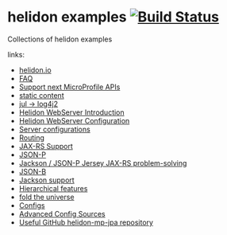 # helidon examples [![Build Status](https://travis-ci.org/daggerok/helidon-examples.svg?branch=master)](https://travis-ci.org/daggerok/helidon-examples)
Collections of helidon examples

links:

* [helidon.io](https://helidon.io)
* [FAQ](https://github.com/oracle/helidon/wiki/FAQ)
* [Support next MicroProfile APIs](https://github.com/oracle/helidon/wiki/Supported-APIs)
* [static content](https://github.com/oracle/helidon/tree/master/examples/microprofile/mp1_1-static-content)
* [jul -> log4j2](http://logging.apache.org/log4j/2.x/faq.html#which_jars)
* [Helidon WebServer Introduction](https://helidon.io/docs/latest/#/webserver/01_introduction)
* [Helidon WebServer Configuration](https://helidon.io/docs/latest/#/webserver/02_configuration)
* [Server configurations](https://helidon.io/docs/latest/apidocs/index.html?io/helidon/webserver/ServerConfiguration.html)
* [Routing](https://helidon.io/docs/latest/#/webserver/03_routing)
* [JAX-RS Support](https://helidon.io/docs/latest/#/webserver/07_jersey-support)
* [JSON-P](https://helidon.io/docs/latest/#/webserver/08_json-support)
* [Jackson / JSON-P Jersey JAX-RS problem-solving](web-server-jersey-jsonp)
* [JSON-B](https://helidon.io/docs/latest/#/webserver/09_jsonb-support)
* [Jackson support](https://helidon.io/docs/latest/#/webserver/10_jackson-support)
* [Hierarchical features](https://helidon.io/docs/latest/#/config/03_hierarchical-features)
* [fold the universe](https://dzone.com/articles/folding-the-universe-part-iii-java-8-list-and-stre)
* [Configs](https://helidon.io/docs/latest/#/webserver/02_configuration)
* [Advanced Config Sources](https://helidon.io/docs/latest/#/config/06_advanced-configuration)
* [Useful GitHub helidon-mp-jpa repository](https://github.com/ljnelson/helidon-mp-jpa)
